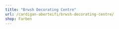 ```yaml
---
title: "Brwsh Decorating Centre"
url: /cardigan-aberteifi/brwsh-decorating-centre/
shop: Farben
---
```

